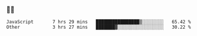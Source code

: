 ### 👨‍💻

<!--START_SECTION:waka-->

```text
JavaScript       7 hrs 29 mins   ████████████████▒░░░░░░░░   65.42 %
Other            3 hrs 27 mins   ███████▓░░░░░░░░░░░░░░░░░   30.22 %
```

<!--END_SECTION:waka-->
